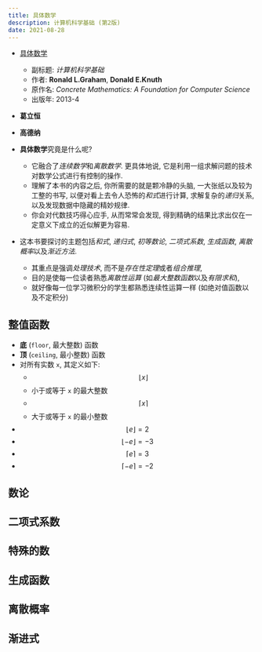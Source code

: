 ```yaml
---
title: 具体数学
description: 计算机科学基础 (第2版)
date: 2021-08-28
---
```


* [具体数学](https://book.douban.com/subject/21323941/)
  - 副标题: *计算机科学基础*
  - 作者: **Ronald L.Graham**, **Donald E.Knuth**
  - 原作名: *Concrete Mathematics: A Foundation for Computer Science*
  - 出版年: 2013-4

* **葛立恒**
* **高德纳**

* **具体数学**究竟是什么呢?
  - 它融合了*连续数学*和*离散数学*. 更具体地说,
    它是利用一组求解问题的技术对数学公式进行有控制的操作.
  - 理解了本书的内容之后, 你所需要的就是颗冷静的头脑,
    一大张纸以及较为工整的书写, 以便对看上去令人恐怖的*和式*进行计算,
    求解复杂的*递归*关系, 以及发现数据中隐藏的精妙规律.
  - 你会对代数技巧得心应手, 从而常常会发现,
    得到精确的结果比求出仅在一定意义下成立的近似解更为容易.
* 这本书要探讨的主题包括*和式*, *递归式*, *初等数论*, *二项式系数*,
  *生成函数*, *离散概率*以及*渐近方法*.
  - 其重点是强调*处理技术*, 而不是*存在性定理*或者*组合推理*,
  - 目的是使每一位读者熟悉*离散性运算* (如*最大整数函数*以及*有限求和*),
  - 就好像每一位学习微积分的学生都熟悉连续性运算一样 (如绝对值函数以及不定积分)

## 整值函数

* **底** (`floor`, 最大整数) 函数
* **顶** (`ceiling`, 最小整数) 函数
* 对所有实数 `x`, 其定义如下:
  - $$ \lfloor x \rfloor $$
  - 小于或等于 `x` 的最大整数
  - $$ \lceil x \rceil $$
  - 大于或等于 `x` 的最小整数
* $$ \lfloor e \rfloor = 2 $$
* $$ \lfloor -e \rfloor = -3 $$
* $$ \lceil e \rceil = 3 $$
* $$ \lceil -e \rceil = -2 $$

## 数论

## 二项式系数

## 特殊的数

## 生成函数

## 离散概率

## 渐进式

